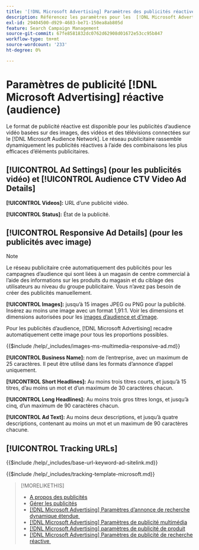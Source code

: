 ```yaml
---
title: '[!DNL Microsoft Advertising] Paramètres des publicités réactives'
description: Référencez les paramètres pour les  [!DNL Microsoft Advertising] annonces réactives.
exl-id: 29404500-d929-4683-be71-150ea8ab805d
feature: Search Campaign Management
source-git-commit: 67fe8581832dc0762d62908d01672e53cc95b847
workflow-type: tm+mt
source-wordcount: '233'
ht-degree: 0%

---
```


# Paramètres de publicité [!DNL Microsoft Advertising] réactive (audience)

Le format de publicité réactive est disponible pour les publicités d’audience vidéo basées sur des images, des vidéos et des télévisions connectées sur le [!DNL Microsoft Audience Network]. Le réseau publicitaire rassemble dynamiquement les publicités réactives à l’aide des combinaisons les plus efficaces d’éléments publicitaires.

## [!UICONTROL Ad Settings] (pour les publicités vidéo) et [!UICONTROL Audience CTV Video Ad Details]

**[!UICONTROL Videos]:** URL d’une publicité vidéo.

**[!UICONTROL Status]:** État de la publicité.

## [!UICONTROL Responsive Ad Details] (pour les publicités avec image)

>[!NOTE]
>
>Le réseau publicitaire crée automatiquement des publicités pour les campagnes d’audience qui sont liées à un magasin de centre commercial à l’aide des informations sur les produits du magasin et du ciblage des utilisateurs au niveau du groupe publicitaire. Vous n’avez pas besoin de créer des publicités manuellement.

**[!UICONTROL Images]:** jusqu’à 15 images JPEG ou PNG pour la publicité. Insérez au moins une image avec un format 1,91:1. Voir les dimensions et dimensions autorisées pour les [images d’audience et d’image](https://help.ads.microsoft.com/#apex/ads/en/56912/0).

Pour les publicités d’audience, [!DNL Microsoft Advertising] recadre automatiquement cette image pour tous les proportions possibles.

<!-- Instructions -->

{{$include /help/_includes/images-ms-multimedia-responsive-ad.md}}

**[!UICONTROL Business Name]:** nom de l’entreprise, avec un maximum de 25 caractères. Il peut être utilisé dans les formats d’annonce d’appel uniquement.

**[!UICONTROL Short Headlines]:** Au moins trois titres courts, et jusqu’à 15 titres, d’au moins un mot et d’un maximum de 30 caractères chacun.

**[!UICONTROL Long Headlines]:** Au moins trois gros titres longs, et jusqu’à cinq, d’un maximum de 90 caractères chacun.

**[!UICONTROL Ad Text]:** Au moins deux descriptions, et jusqu’à quatre descriptions, contenant au moins un mot et un maximum de 90 caractères chacune.

## [!UICONTROL Tracking URLs]

<!-- **[!UICONTROL Base URl]:** -->

{{$include /help/_includes/base-url-keyword-ad-sitelink.md}}

<!-- **[!UICONTROL Tracking Template]:** -->

{{$include /help/_includes/tracking-template-microsoft.md}}

>[!MORELIKETHIS]
>
>* [A propos des publicités](ad-about.md)
>* [Gérer les publicités](ad-manage.md)
>* [[!DNL Microsoft Advertising]  Paramètres d’annonce de recherche dynamique étendue &#x200B;](ad-settings-microsoft-dsa.md)
>* [[!DNL Microsoft Advertising]  Paramètres de publicité multimédia](ad-settings-microsoft-multimedia.md)
>* [[!DNL Microsoft Advertising] paramètres de publicité de produit](ad-settings-microsoft-product.md)
>* [[!DNL Microsoft Advertising]  Paramètres de publicité de recherche réactive &#x200B;](ad-settings-microsoft-rsa.md)

